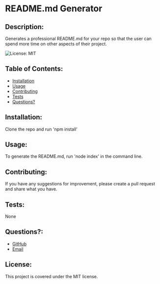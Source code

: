 
  # README.md Generator
  

  
  ## Description: 

  Generates a professional README.md for your repo so that the user can spend more time on other aspects of their project.
  

  ![License: MIT](https://img.shields.io/badge/License-MIT-yellow.svg) 

  ## Table of Contents:
  * [Installation](#installation)
  * [Usage](#usage)
  * [Contributing](#contributing)
  * [Tests](#tests)
  * [Questions?](#questions)
  
  ## Installation: 
 
  Clone the repo and run 'npm install'
  

  
  ## Usage: 

  To generate the README.md, run 'node index' in the command line.
  

  
  ## Contributing: 

  If you have any suggestions for improvement, please create a pull request and share what you have.
  

  
  ## Tests: 

  None
  

  
  ## Questions?:
  * <a href="https://github.com/gwarzecha" target="_blank">GitHub</a>
  * <a href="mailto: gmwarzecha@tutanota.com" target="_blank">Email</a>
  
  ## License: 

  This project is covered under the MIT license.
  

  